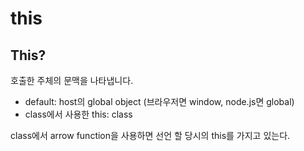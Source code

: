# this

## This?

호출한 주체의 문맥을 나타냅니다.

* default: host의 global object (브라우저면 window, node.js면 global)
* class에서 사용한 this: class

class에서 arrow function을 사용하면 선언 할 당시의 this를 가지고 있는다.
